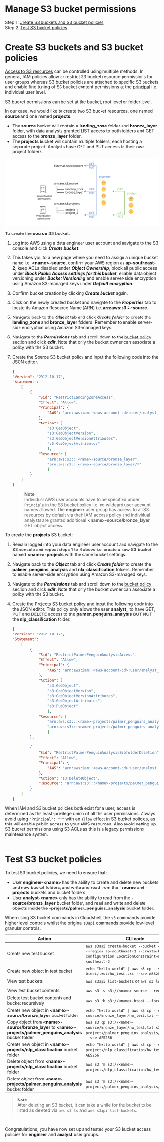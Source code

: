 # Manage S3 bucket permissions  

Step 1: [Create S3 buckets and S3 bucket policies](#create-s3-buckets-and-s3-bucket-policies)    
Step 2: [Test S3 bucket policies](#test-s3-bucket-policies)   


# Create S3 buckets and S3 bucket policies   
[Access to S3 resources](https://aws.amazon.com/blogs/security/iam-policies-and-bucket-policies-and-acls-oh-my-controlling-access-to-s3-resources/) can be controlled using multiple methods. In general, IAM policies allow or restrict S3 bucket resource permissions for user groups whereas S3 bucket policies are attached to specific S3 buckets and enable fine tuning of S3 bucket content permissions at the [principal](https://docs.aws.amazon.com/IAM/latest/UserGuide/reference_policies_elements_principal.html) i.e. individual user level.       

S3 bucket permissions can be set at the bucket, root level or folder level.  

In our case, we would like to create two S3 bucket resources, one named **source** and one named **projects**.    

+ The **source** bucket will contain a **landing_zone** folder and **bronze_layer** folder, with data analysts granted LIST access to both folders and GET access to the **bronze_layer** folder.   
+ The **projects** bucket will contain multiple folders, each hosting a separate project. Analysts have GET and PUT access to their own project folders.   

![](../figures/aws_s3_access.svg)  

To create the **source** S3 bucket:    
1. Log into AWS using a data engineer user account and navigate to the S3 console and click ***Create bucket***.    
2. This takes you to a new page where you need to assign a unique bucket name i.e. **\<name>-source**, confirm your AWS region as **ap-southeast-2**, keep ACLs disabled under ***Object Ownership***, block all public access under ***Block Public Access settings for this bucket***, enable data object versioning under ***Bucket Versioning*** and enable server-side encryption using Amazon S3-managed keys under ***Default encryption***.    
3. Confirm bucket creation by clicking ***Create bucket*** again.  
4. Click on the newly created bucket and navigate to the ***Properties*** tab to locate its Amazon Resource Name (ARN) i.e. **arn:aws:s3:::<name>-source**.  
5. Navigate back to the ***Object*** tab and click ***Create folder*** to create the **landing_zone** and **bronze_layer** folders. Remember to enable server-side encryption using Amazon S3-managed keys.    
6. Navigate to the ***Permissions*** tab and scroll down to the [bucket policy](https://docs.aws.amazon.com/AmazonS3/latest/userguide/add-bucket-policy.html) section and click ***edit***. Note that only the bucket owner can associate a policy with the S3 bucket.   
7. Create the Source S3 bucket policy and input the following code into the JSON editor.     

    ```json   
    {
    "Version": "2012-10-17",
    "Statement": 
        [
            {
                "Sid": "RestrictLandingZoneAccess",
                "Effect": "Allow",  
                "Principal": {
                    "AWS": "arn:aws:iam::<aws-account-id>:user/analyst_<name>"
                },  
                "Action": [
                    "s3:GetObject",
                    "s3:GetObjectVersion",
                    "s3:GetObjectVersionAttributes",
                    "s3:GetObjectAttributes"
                    ],
                "Resource": [
                    "arn:aws:s3:::<name>-source/bronze_layer",
                    "arn:aws:s3:::<name>-source/bronze_layer/*"
                    ]
            }
        ]
    }
    ```     
    > **Note**  
    > Individual AWS user accounts have to be specified under `Principle` in the S3 bucket policy i.e. no wildcard user account names allowed. The **engineer** user group has access to all S3 resources by default via their IAM access policy and individual analysts are granted additional **\<name>-source/bronze_layer** GET object access.     

To create the **projects** S3 bucket:  
1. Remain logged into your data engineer user account and navigate to the S3 console and repeat steps 1 to 4 above i.e. create a new S3 bucket named **\<name>-projects** with the same bucket settings.
2. Navigate back to the ***Object*** tab and click ***Create folder*** to create the **palmer_penguins_analysis** and **nlp_classification** folders. Remember to enable server-side encryption using Amazon S3-managed keys.    
3. Navigate to the ***Permissions*** tab and scroll down to the [bucket policy](https://docs.aws.amazon.com/AmazonS3/latest/userguide/add-bucket-policy.html) section and click ***edit***. Note that only the bucket owner can associate a policy with the S3 bucket.   
4. Create the Projects S3 bucket policy and input the following code into the JSON editor. This policy only allows the user **analyst_<name>** to have GET, PUT and DELETE access to the **palmer_penguins_analysis** BUT NOT the **nlp_classification** folder.         
    
    ```json    
    {
    "Version": "2012-10-17",
    "Statement": 
        [
            {
                "Sid": "RestrictPalmerPenguinAnalysisAccess",
                "Effect": "Allow", 
                "Principal": {
                    "AWS": "arn:aws:iam::<aws-account-id>:user/analyst_<name>"
                },  
                "Action": [
                    "s3:GetObject",
                    "s3:GetObjectVersion", 
                    "s3:GetObjectVersionAttributes",
                    "s3:GetObjectAttributes",
                    "s3:PutObject"
                    ],
                "Resource": [
                    "arn:aws:s3:::<name>-projects/palmer_penguins_analysis",
                    "arn:aws:s3:::<name>-projects/palmer_penguins_analysis/*"
                    ]
            },

            {
                "Sid": "RestrictPalmerPenguinAnalysisSubfolderDeletion",
                "Effect": "Allow",  
                "Principal": {
                    "AWS": "arn:aws:iam::<aws-account-id>:user/analyst_<name>"
                },  
                "Action": "s3:DeleteObject", 
                "Resource": "arn:aws:s3:::<name>-projects/palmer_penguins_analysis/*"
            }
        ]
    }
    ```     
 When IAM and S3 bucket policies both exist for a user, access is determined as the least-privilege union of all the user permissions. Always avoid using `"Principal": "*"` with an `allow` effect in S3 bucket policies, as this will enable public access to your AWS resources. Also avoid setting up S3 bucket permissions using S3 ACLs as this is a legacy permissions maintenance system.      
</br> 


# Test S3 bucket policies    
To test S3 bucket policies, we need to ensure that:   

+ User **engineer-\<name>** has the ability to create and delete new buckets and new bucket folders, and write and read from the **<name>-source** and **<name>-projects** buckets and bucket folders.    
+ User **analyst-\<name>** only has the ability to read from the **<name>-source/bronze_layer** bucket folder, and read and write and delete objects inside the **<name>-projects/palmer_penguins_analysis** bucket folder.     

When using S3 bucket commands in Cloudshell, the `s3` commands provide higher level controls whilst the original `s3api` commands provide low-level granular controls.    

| Action | CLI code | Engineer | Analyst |    
| ------ | -------- | -------- | ------- |     
| Create new test bucket | `aws s3api create-bucket --bucket <name>-btest --region ap-southeast-2 --create-bucket-configuration LocationConstraint=ap-southeast-2` | :heavy_check_mark: | :x: |   
| Create new object in test bucket | `echo "hello world" \| aws s3 cp - s3://<name>-btest/test/hw_test.txt --sse AES256` | :heavy_check_mark: | :x: |    
| View test buckets | `aws s3api list-buckets` or `aws s3 ls` | :heavy_check_mark: | :heavy_check_mark: |    
| View test bucket contents | `aws s3 ls s3://<name>-source --recursive` | :heavy_check_mark: | :heavy_check_mark: |      
| Delete test bucket contents and bucket recursively | `aws s3 rb s3://<name>-btest --force` | :heavy_check_mark: | - |   
| Create new object in **\<name>-source/bronze_layer** bucket folder | `echo "hello world" \| aws s3 cp - s3://<name>-source/bronze_layer/hw_test.txt --sse AES256` | :heavy_check_mark: | :heavy_check_mark: |  
| Copy object from **\<name>-source/bronze_layer** to **\<name>-projects/palmer_penguins_analysis** bucket folder | `aws s3 cp s3://<name>-source/bronze_layer/hw_test.txt s3://<name>-projects/palmer_penguins_analysis/hw_test.txt --sse AES256` |  :heavy_check_mark: | :heavy_check_mark: |       
| Create new object in **\<name>-projects/nlp_classification** bucket folder | `echo "hello world" \| aws s3 cp - s3://<name>-projects/nlp_classification/hw_test.txt --sse AES256` | :heavy_check_mark: | :x: |   
| Delete object from **\<name>-projects/nlp_classification** bucket folder | `aws s3 rm s3://<name>-projects/nlp_classification/hw_test.txt` | :heavy_check_mark: | - |   
| Delete object from **\<name>-projects/palmer_penguins_analysis** bucket folder | `aws s3 rm s3://<name>-projects/palmer_penguins_analysis/hw_test.txt` | :heavy_check_mark: | :heavy_check_mark: |       

> **Note**   
> After deleting an S3 bucket, it can take a while for the bucket to be listed as deleted via `aws s3 ls` and `aws s3api list-buckets`.    
<br> 

Congratulations, you have now set up and tested your S3 bucket access policies for **engineer** and **analyst** user groups.     